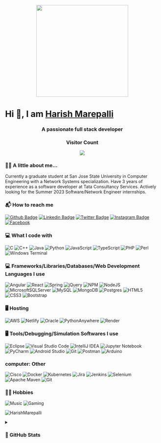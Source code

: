 <div id="header" align="center">
  <img src="https://camo.githubusercontent.com/f2caaa36dca1a4a7ecd1332d7f3a69c37238caaaedc530e2612cc28b0ed3cf5e/68747470733a2f2f7777772e76656e756578706c6f7265722e636f6d2e73672f75706c6f6164732f576f726b696e67253230696e25323070726f6772657373732e676966" width="300px"/>
</div>
<h1>Hi 👋, I am 
  <a href="http://harishmarepalli.com">Harish Marepalli</a>
</h1>
<h3 align="center">A passionate full stack developer</h3>
<h3 align="center"> Visitor Count </h3>
<p align="center"> 
  <img src="https://profile-counter.glitch.me/HarishMarepalli/count.svg" />
</p>

### :man_technologist: A little about me...

Currently a graduate student at San Jose State University in Computer Engineering with a Network Systems specialization. Have 3 years of experience as a software developer at Tata Consultancy Services. Actively looking for the Summer 2023 Software/Network Engineer internships.

### :mailbox_with_mail: How to reach me
[![Github Badge](http://img.shields.io/badge/-GitHub-black?style=for-the-badge&logo=github&link=https://github.com/HarishMarepalli/)](https://github.com/HarishMarepalli/)
[![Linkedin Badge](https://img.shields.io/badge/-LinkedIn-blue?style=for-the-badge&logo=Linkedin&logoColor=white&link=https://www.linkedin.com/in/harish-marepalli-9a544914a/)](https://www.linkedin.com/in/harish-marepalli-9a544914a)
[![Twitter Badge](https://img.shields.io/badge/-Twitter-1ca0f1?style=for-the-badge&logo=twitter&logoColor=white&link=https://twitter.com/HarishMarepalli)](https://twitter.com/HarishMarepalli)
[![Instagram Badge](https://img.shields.io/badge/Instagram-%23E4405F.svg?style=for-the-badge&logo=Instagram&logoColor=white&link=https://www.instagram.com/harish.marepalli/)](https://www.instagram.com/harish.marepalli)
[![Facebook](https://img.shields.io/badge/Facebook-%231877F2.svg?style=for-the-badge&logo=Facebook&logoColor=white&link=https://www.facebook.com/marepalli.harish/)](https://www.facebook.com/marepalli.harish)

### :computer: What I code with
![C](https://img.shields.io/badge/-C-A8B9CC?logo=C&logoColor=black&style=for-the-badge)
![C++](https://img.shields.io/badge/c++-%2300599C.svg?style=for-the-badge&logo=c%2B%2B&logoColor=white)
![Java](https://img.shields.io/badge/java-%23ED8B00.svg?style=for-the-badge&logo=java&logoColor=white)
![Python](https://img.shields.io/badge/-Python-3776AB?logo=Python&logoColor=black&style=for-the-badge)
![JavaScript](https://img.shields.io/badge/javascript-%23323330.svg?style=for-the-badge&logo=javascript&logoColor=%23F7DF1E)
![TypeScript](https://img.shields.io/badge/typescript-%23007ACC.svg?style=for-the-badge&logo=typescript&logoColor=white)
![PHP](https://img.shields.io/badge/php-%23777BB4.svg?style=for-the-badge&logo=php&logoColor=white)
![Perl](https://img.shields.io/badge/perl-%2339457E.svg?style=for-the-badge&logo=perl&logoColor=white)
![Windows Terminal](https://img.shields.io/badge/Windows%20Terminal-%234D4D4D.svg?style=for-the-badge&logo=windows-terminal&logoColor=white)

### :computer: Frameworks/Libraries/Databases/Web Development Languages I use
![Angular](https://img.shields.io/badge/angular-%23DD0031.svg?style=for-the-badge&logo=angular&logoColor=white)
![React](https://img.shields.io/badge/react-%2320232a.svg?style=for-the-badge&logo=react&logoColor=%2361DAFB)
![Spring](https://img.shields.io/badge/spring-%236DB33F.svg?style=for-the-badge&logo=spring&logoColor=white)
![jQuery](https://img.shields.io/badge/jquery-%230769AD.svg?style=for-the-badge&logo=jquery&logoColor=white)
![NPM](https://img.shields.io/badge/NPM-%23CB3837.svg?style=for-the-badge&logo=npm&logoColor=white)
![NodeJS](https://img.shields.io/badge/node.js-6DA55F?style=for-the-badge&logo=node.js&logoColor=white)
![MicrosoftSQLServer](https://img.shields.io/badge/Microsoft%20SQL%20Server-CC2927?style=for-the-badge&logo=microsoft%20sql%20server&logoColor=white)
![MySQL](https://img.shields.io/badge/mysql-%2300f.svg?style=for-the-badge&logo=mysql&logoColor=white)
![MongoDB](https://img.shields.io/badge/MongoDB-%234ea94b.svg?style=for-the-badge&logo=mongodb&logoColor=white)
![Postgres](https://img.shields.io/badge/postgres-%23316192.svg?style=for-the-badge&logo=postgresql&logoColor=white)
![HTML5](https://img.shields.io/badge/html5-%23E34F26.svg?style=for-the-badge&logo=html5&logoColor=white)
![CSS3](https://img.shields.io/badge/css3-%231572B6.svg?style=for-the-badge&logo=css3&logoColor=white)
![Bootstrap](https://img.shields.io/badge/bootstrap-%238511FA.svg?style=for-the-badge&logo=bootstrap&logoColor=white)

### :desktop_computer: Hosting
![AWS](https://img.shields.io/badge/AWS-%23FF9900.svg?style=for-the-badge&logo=amazon-aws&logoColor=white)
![Netlify](https://img.shields.io/badge/netlify-%23000000.svg?style=for-the-badge&logo=netlify&logoColor=#00C7B7)
![Oracle](https://img.shields.io/badge/Oracle-F80000?style=for-the-badge&logo=oracle&logoColor=white)
![PythonAnywhere](https://img.shields.io/badge/pythonanywhere-%232F9FD7.svg?style=for-the-badge&logo=pythonanywhere&logoColor=151515)
![Render](https://img.shields.io/badge/Render-%46E3B7.svg?style=for-the-badge&logo=render&logoColor=white)

### :desktop_computer: Tools/Debugging/Simulation Softwares I use
![Eclipse](https://img.shields.io/badge/Eclipse-FE7A16.svg?style=for-the-badge&logo=Eclipse&logoColor=white)
![Visual Studio Code](https://img.shields.io/badge/Visual%20Studio%20Code-0078d7.svg?style=for-the-badge&logo=visual-studio-code&logoColor=white)
![IntelliJ IDEA](https://img.shields.io/badge/IntelliJIDEA-000000.svg?style=for-the-badge&logo=intellij-idea&logoColor=white)
![Jupyter Notebook](https://img.shields.io/badge/jupyter-%23FA0F00.svg?style=for-the-badge&logo=jupyter&logoColor=white)
![PyCharm](https://img.shields.io/badge/pycharm-143?style=for-the-badge&logo=pycharm&logoColor=black&color=black&labelColor=green)
![Android Studio](https://img.shields.io/badge/Android%20Studio-3DDC84.svg?style=for-the-badge&logo=android-studio&logoColor=white)
![Git](https://img.shields.io/badge/git-%23F05033.svg?style=for-the-badge&logo=git&logoColor=white)
![Postman](https://img.shields.io/badge/Postman-FF6C37?style=for-the-badge&logo=postman&logoColor=white)
![Arduino](https://img.shields.io/badge/-Arduino-00979D?style=for-the-badge&logo=Arduino&logoColor=white)

### computer: Other
![Cisco](https://img.shields.io/badge/cisco-%23049fd9.svg?style=for-the-badge&logo=cisco&logoColor=black)
![Docker](https://img.shields.io/badge/docker-%230db7ed.svg?style=for-the-badge&logo=docker&logoColor=white)
![Kubernetes](https://img.shields.io/badge/kubernetes-%23326ce5.svg?style=for-the-badge&logo=kubernetes&logoColor=white)
![Jira](https://img.shields.io/badge/jira-%230A0FFF.svg?style=for-the-badge&logo=jira&logoColor=white)
![Jenkins](https://img.shields.io/badge/jenkins-%232C5263.svg?style=for-the-badge&logo=jenkins&logoColor=white)
![Selenium](https://img.shields.io/badge/-selenium-%43B02A?style=for-the-badge&logo=selenium&logoColor=white)
![Apache Maven](https://img.shields.io/badge/Apache%20Maven-C71A36?style=for-the-badge&logo=Apache%20Maven&logoColor=white)
![Git](https://img.shields.io/badge/git-%23F05033.svg?style=for-the-badge&logo=git&logoColor=white)

### :massage_man: Hobbies
![Music](https://img.shields.io/badge/Music-9933CC?style=for-the-badge&logo=apple-music&logoColor=white)
![Gaming](https://img.shields.io/badge/-Gaming-107C10?logo=Xbox&logoColor=black&style=for-the-badge)

<p><img align="center" src="https://github-readme-stats.vercel.app/api/top-langs?username=HarishMarepalli&show_icons=true&locale=en&layout=compact" alt="HarishMarepalli" /></p>

<details>
  <summary><h3>🚀 GitHub Stats </h3></summary>
<p align="center">
<img align="center" src="https://github-readme-streak-stats.herokuapp.com/?user=HarishMarepalli&theme=github-dark-blue&hide_border=true&date_format=n%2Fj%5B%2FY%5D" alt="Harish's Github Stats" />
</p>
</details>
